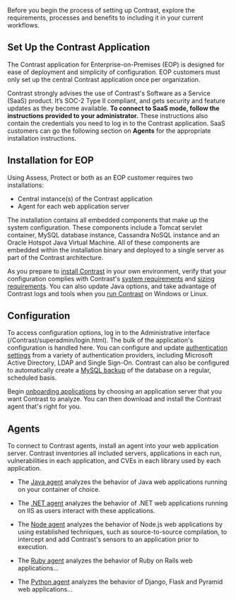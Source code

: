 <!--
title: "Quick Start Guide"
description: "Overview of installing Contrast"
tags: "quick start guide EOP overview Contrast agents installation setup"
-->

Before you begin the process of setting up Contrast, explore the requirements, processes and benefits to including it in your current workflows. 

## Set Up the Contrast Application 

The Contrast application for Enterprise-on-Premises (EOP) is designed for ease of deployment and simplicity of configuration. EOP customers must only set up the central Contrast application once per organization. 

Contrast strongly advises the use of Contrast's Software as a Service (SaaS) product. It’s SOC-2 Type II compliant, and gets security and feature updates as they become available. **To connect to SaaS mode, follow the instructions provided to your administrator.** These instructions also contain the credentials you need to log in to the Contrast application. SaaS customers can go the following section on **Agents** for the appropriate installation instructions. 

## Installation for EOP 

Using Assess, Protect or both as an EOP customer requires two installations:
* Central instance(s) of the Contrast application
* Agent for each web application server

The installation contains all embedded components that make up the system configuration. These components include a Tomcat servlet container, MySQL database instance, Cassandra NoSQL instance and an Oracle Hotspot Java Virtual Machine. All of these components are embedded within the installation binary and deployed to a single server as part of the Contrast architecture.

As you prepare to [install Contrast](installation-setupinstall.html) in your own environment, verify that your configuration complies with Contrast's [system requirements](installation-setup.html#contrast-reqs) and [sizing requirements](installation-setup.html#size). You can also update Java options, and take advantage of Contrast logs and tools when you [run Contrast](installation-setup.html#run) on Windows or Linux. 

## Configuration  

To access configuration options, log in to the Administrative interface (/Contrast/superadmin/login.html). The bulk of the application's configuration is handled here. You can configure and update [authentication settings](installation-setupauth.html) from a variety of authentication providers, including Microsoft Active Directory, LDAP and Single Sign-On. Contrast can also be configured to automatically create a [MySQL backup](installation-setup.html#setup-mysql) of the database on a regular, scheduled basis. 

Begin [onboarding applications](installation-setup.html#onboard) by choosing an application server that you want Contrast to analyze. You can then download and install the Contrast agent that's right for you. 

## Agents 

To connect to Contrast agents, install an agent into your web application server. Contrast inventories all included servers, applications in each run, vulnerabilities in each application, and CVEs in each library used by each application.

* The [Java agent](installation-java.html#java-overview) analyzes the behavior of Java web applications running on your container of choice. 

* The [.NET agent](installation-netinstall.html) analyzes the behavior of .NET web applications running on IIS as users interact with these applications.

* The [Node agent](installation-node.html#node-overview) analyzes the behavior of Node.js web applications by using established techniques, such as source-to-source compilation, to intercept and add Contrast's sensors to an application prior to execution. 

* The [Ruby agent](installation-ruby.html#ruby-overview) analyzes the behavior of Ruby on Rails web applications...

* The [Python agent](installation-python.html#python-overview) analyzes the behavior of Django, Flask and Pyramid web applications...



